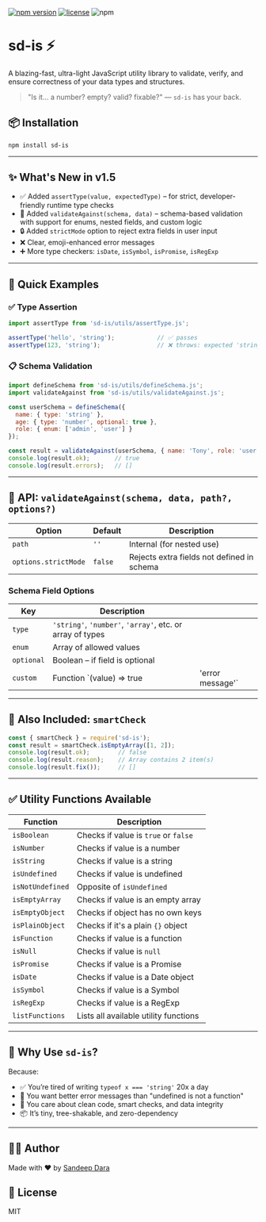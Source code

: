 [![npm version](https://img.shields.io/npm/v/sd-is)](https://www.npmjs.com/package/sd-is)
[![license](https://img.shields.io/npm/l/sd-is)](https://github.com/sandeepdara-sd/sd-is/blob/main/LICENSE)
![npm](https://img.shields.io/npm/dw/sd-is?style=flat\&color=blue)

# sd-is ⚡

A blazing-fast, ultra-light JavaScript utility library to validate, verify, and ensure correctness of your data types and structures.

> "Is it... a number? empty? valid? fixable?" — `sd-is` has your back.

## 📦 Installation

```bash
npm install sd-is
```

---

## ✨ What's New in v1.5

* ✅ Added `assertType(value, expectedType)` – for strict, developer-friendly runtime type checks
* 🧠 Added `validateAgainst(schema, data)` – schema-based validation with support for enums, nested fields, and custom logic
* 🔒 Added `strictMode` option to reject extra fields in user input
* ❌ Clear, emoji-enhanced error messages
* ➕ More type checkers: `isDate`, `isSymbol`, `isPromise`, `isRegExp`

---

## 🔎 Quick Examples

### ✅ Type Assertion

```js
import assertType from 'sd-is/utils/assertType.js';

assertType('hello', 'string');            // ✅ passes
assertType(123, 'string');                // ❌ throws: expected 'string', got 'number'
```

### 📋 Schema Validation

```js
import defineSchema from 'sd-is/utils/defineSchema.js';
import validateAgainst from 'sd-is/utils/validateAgainst.js';

const userSchema = defineSchema({
  name: { type: 'string' },
  age: { type: 'number', optional: true },
  role: { enum: ['admin', 'user'] }
});

const result = validateAgainst(userSchema, { name: 'Tony', role: 'user' });
console.log(result.ok);       // true
console.log(result.errors);   // []
```

---

## 🔨 API: `validateAgainst(schema, data, path?, options?)`

| Option               | Default | Description                                |
| -------------------- | ------- | ------------------------------------------ |
| `path`               | `''`    | Internal (for nested use)                  |
| `options.strictMode` | `false` | Rejects extra fields not defined in schema |

### Schema Field Options

| Key        | Description                                               |                   |
| ---------- | --------------------------------------------------------- | ----------------- |
| `type`     | `'string'`, `'number'`, `'array'`, etc. or array of types |                   |
| `enum`     | Array of allowed values                                   |                   |
| `optional` | Boolean – if field is optional                            |                   |
| `custom`   | Function \`(value) => true                                | 'error message'\` |

---

## 🧠 Also Included: `smartCheck`

```js
const { smartCheck } = require('sd-is');
const result = smartCheck.isEmptyArray([1, 2]);
console.log(result.ok);        // false
console.log(result.reason);    // Array contains 2 item(s)
console.log(result.fix());     // []
```

---

## ✅ Utility Functions Available

| Function         | Description                           |
| ---------------- | ------------------------------------- |
| `isBoolean`      | Checks if value is `true` or `false`  |
| `isNumber`       | Checks if value is a number           |
| `isString`       | Checks if value is a string           |
| `isUndefined`    | Checks if value is undefined          |
| `isNotUndefined` | Opposite of `isUndefined`             |
| `isEmptyArray`   | Checks if value is an empty array     |
| `isEmptyObject`  | Checks if object has no own keys      |
| `isPlainObject`  | Checks if it's a plain `{}` object    |
| `isFunction`     | Checks if value is a function         |
| `isNull`         | Checks if value is `null`             |
| `isPromise`      | Checks if value is a Promise          |
| `isDate`         | Checks if value is a Date object      |
| `isSymbol`       | Checks if value is a Symbol           |
| `isRegExp`       | Checks if value is a RegExp           |
| `listFunctions`  | Lists all available utility functions |

---

## 🤔 Why Use `sd-is`?

Because:

* ✅ You’re tired of writing `typeof x === 'string'` 20x a day
* 🚫 You want better error messages than "undefined is not a function"
* 🧠 You care about clean code, smart checks, and data integrity
* 📦 It’s tiny, tree-shakable, and zero-dependency

---

## 🧑‍💻 Author

Made with ❤️ by [Sandeep Dara](https://github.com/sandeepdara-sd)

## 📜 License

MIT
